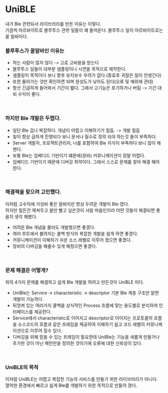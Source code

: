 # UniBLE
내가 Ble 관련되서 라이브러리를 만든 이유는 이렇다. <br>
가끔씩 아르바이트로 블루투스 관련 일들이 꽤 들어온다. 블루투스 일이 아르바이트로는 꿀 알바이다. <br>

### 블루투스가 꿀알바인 이유는 
 - 하는 사람이 많지 않다 -> 고로 고비용을 받는다
 - 블루투스 일들이 대부분 샘플링이나 시연을 목적으로 제작한다.
 - 샘플링이 목적이다 보니 향후 유지보수 우려가 없다.(종료후 귀찮은 일이 안생긴다)
 - 또한 돌아가는 것만 확인하면 되며 완성도가 낮아도 된다(오류 및 예외에 관대)
 - 항산 긴급하게 들어와서 기간이 짧다. 그래서 고기능은 포기하거나 버림 -> 기간 대비 수익이 좋다.

<br>

### 하지만 Ble 개발은 두렵다.
 - 일단 Ble 겁나 복잡하다. 개념이 어렵고 이해하기가 힘듬. -> 개발 힘듬
 - 일이 항상 급하게 진행되다 보니 문서나 필수로 정의 되야 하는것 들이 부족하다. 
 - Server 개발자, 프로젝트관리자, 나를 포함하여 Ble 지식이 부족하다 보니 많이 헤맨다.
 - 보통 Ble는 임베디드 기반이기 떄문에(장비) 커뮤니케이션이 정말 어렵다.
 - 임베디드 기반이기 때문에 디버깅 최악이다. 그래서 스스로 문제를 찾아 해결 해야한다.

<br>

### 해결책을 찾으려 고민했다.
이처럼 고수익에 가성비 좋은 알바지만 항상 두려운 개발이 Ble 였다. <br>
하지만 힘든건 제쳐두고 꿀만 빨고 싶은것이 사람 마음인지라 어떤 것들이 해결되면 좋을지 생각 해봤다.
 - 어려운 Ble 개념을 몰라도 개발했으면 좋겠다.
 - 여러 루트에서 불려지는 콜백 방식의 복잡한 개발을 쉽게 하면 좋겠다.
 - 커뮤니케이션이 이해하기 쉬운 소스 레벨로 이루어 졌으면 좋겠다.
 - 장비의 디버깅을 해줄수 있게 해줬으면 좋겠다.

<br>
 
### 문제 해결은 어떻게?
위의 4가지 문제를 해결하고 쉽게 Ble 개발을 하려고 만든것이 UniBLE 이다.
 - UniBle는 Service -> characteristic -> descriptor 기본 Ble 계층 구조만 알면 개발이 가능하다.
 - 뒤엉켜 있는 여러가지 콜백을 상식적인 Process 흐름에 맞는 용도별로 분리하여 인터페이스를 제공한다.
 - Service에서 characteristic로 이어지고 descriptor로 이어지는 프로토콜의 흐름을 소스코드의 흐름과 같은
    프레임을 제공하여 이해하기 쉽고 코드 레벨의 커뮤니케이션으로 이루어 질수 있다.
 - 디버깅을 위해 믿을 수 있는 프레임이 필요한데 UniBle는 기능을 새롭게 만들거나 추가한 것이 아닌 
    패턴만을 정의한 것이기에 오류에 대한 신뢰성이 있다. 
    
<br>    
    
### UniBLE의 목적
이처럼 UniBLE는 어렵고 복잡한 기능의 서비스를 만들기 위한 라이브러리가 아니다. <br>
열악한 환경에서 빠르고 쉽게 Ble를 개발하기 위한 목적으로 만들어 졌다.
